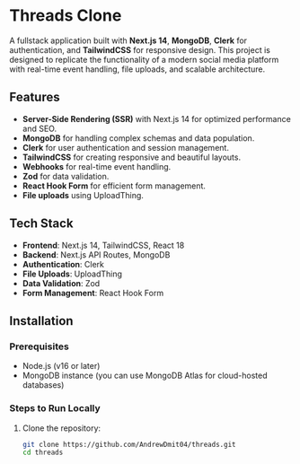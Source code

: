 # Threads Clone

A fullstack application built with **Next.js 14**, **MongoDB**, **Clerk** for authentication, and **TailwindCSS** for responsive design. This project is designed to replicate the functionality of a modern social media platform with real-time event handling, file uploads, and scalable architecture.

## Features

- **Server-Side Rendering (SSR)** with Next.js 14 for optimized performance and SEO.
- **MongoDB** for handling complex schemas and data population.
- **Clerk** for user authentication and session management.
- **TailwindCSS** for creating responsive and beautiful layouts.
- **Webhooks** for real-time event handling.
- **Zod** for data validation.
- **React Hook Form** for efficient form management.
- **File uploads** using UploadThing.

## Tech Stack

- **Frontend**: Next.js 14, TailwindCSS, React 18
- **Backend**: Next.js API Routes, MongoDB
- **Authentication**: Clerk
- **File Uploads**: UploadThing
- **Data Validation**: Zod
- **Form Management**: React Hook Form

## Installation

### Prerequisites

- Node.js (v16 or later)
- MongoDB instance (you can use MongoDB Atlas for cloud-hosted databases)

### Steps to Run Locally

1. Clone the repository:
   ```bash
   git clone https://github.com/AndrewDmit04/threads.git
   cd threads
